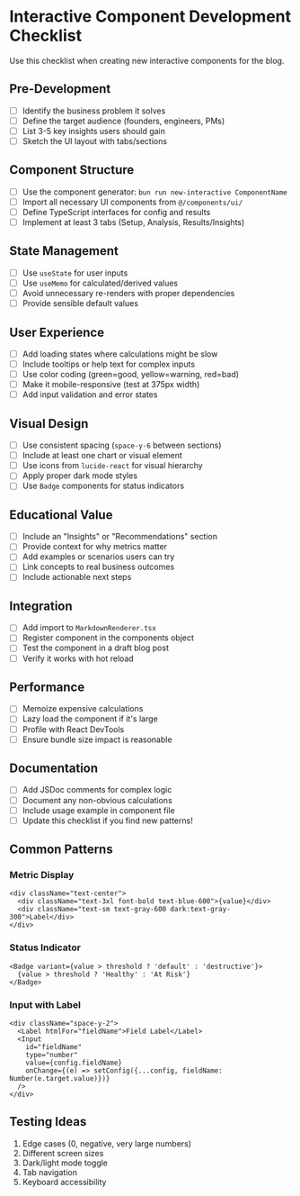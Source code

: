 # Interactive Component Development Checklist

Use this checklist when creating new interactive components for the blog.

## Pre-Development
- [ ] Identify the business problem it solves
- [ ] Define the target audience (founders, engineers, PMs)
- [ ] List 3-5 key insights users should gain
- [ ] Sketch the UI layout with tabs/sections

## Component Structure
- [ ] Use the component generator: `bun run new-interactive ComponentName`
- [ ] Import all necessary UI components from `@/components/ui/`
- [ ] Define TypeScript interfaces for config and results
- [ ] Implement at least 3 tabs (Setup, Analysis, Results/Insights)

## State Management
- [ ] Use `useState` for user inputs
- [ ] Use `useMemo` for calculated/derived values
- [ ] Avoid unnecessary re-renders with proper dependencies
- [ ] Provide sensible default values

## User Experience
- [ ] Add loading states where calculations might be slow
- [ ] Include tooltips or help text for complex inputs
- [ ] Use color coding (green=good, yellow=warning, red=bad)
- [ ] Make it mobile-responsive (test at 375px width)
- [ ] Add input validation and error states

## Visual Design
- [ ] Use consistent spacing (`space-y-6` between sections)
- [ ] Include at least one chart or visual element
- [ ] Use icons from `lucide-react` for visual hierarchy
- [ ] Apply proper dark mode styles
- [ ] Use `Badge` components for status indicators

## Educational Value
- [ ] Include an "Insights" or "Recommendations" section
- [ ] Provide context for why metrics matter
- [ ] Add examples or scenarios users can try
- [ ] Link concepts to real business outcomes
- [ ] Include actionable next steps

## Integration
- [ ] Add import to `MarkdownRenderer.tsx`
- [ ] Register component in the components object
- [ ] Test the component in a draft blog post
- [ ] Verify it works with hot reload

## Performance
- [ ] Memoize expensive calculations
- [ ] Lazy load the component if it's large
- [ ] Profile with React DevTools
- [ ] Ensure bundle size impact is reasonable

## Documentation
- [ ] Add JSDoc comments for complex logic
- [ ] Document any non-obvious calculations
- [ ] Include usage example in component file
- [ ] Update this checklist if you find new patterns!

## Common Patterns

### Metric Display
```tsx
<div className="text-center">
  <div className="text-3xl font-bold text-blue-600">{value}</div>
  <div className="text-sm text-gray-600 dark:text-gray-300">Label</div>
</div>
```

### Status Indicator
```tsx
<Badge variant={value > threshold ? 'default' : 'destructive'}>
  {value > threshold ? 'Healthy' : 'At Risk'}
</Badge>
```

### Input with Label
```tsx
<div className="space-y-2">
  <Label htmlFor="fieldName">Field Label</Label>
  <Input
    id="fieldName"
    type="number"
    value={config.fieldName}
    onChange={(e) => setConfig({...config, fieldName: Number(e.target.value)})}
  />
</div>
```

## Testing Ideas
1. Edge cases (0, negative, very large numbers)
2. Different screen sizes
3. Dark/light mode toggle
4. Tab navigation
5. Keyboard accessibility